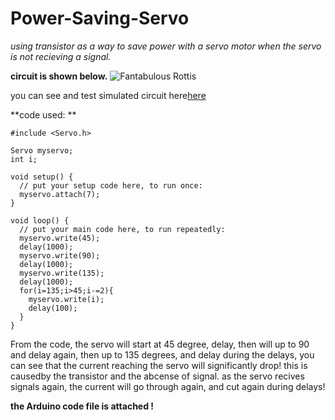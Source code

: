 # Power-Saving-Servo
_using transistor as a way to save power with a servo motor when the servo is not recieving a signal._

**circuit is shown below.**
![Fantabulous Rottis](https://user-images.githubusercontent.com/109004035/182248309-e91c85a6-7c6b-4cc2-8c44-cf60e1913024.png)

you can see and test simulated circuit here[here](https://www.tinkercad.com/things/61N3EOfaYlB-power-saving-servo/editel)

**code used: **
```
#include <Servo.h>

Servo myservo;
int i;

void setup() {
  // put your setup code here, to run once:
  myservo.attach(7);
}

void loop() {
  // put your main code here, to run repeatedly:
  myservo.write(45);
  delay(1000);
  myservo.write(90);
  delay(1000);
  myservo.write(135);
  delay(1000);
  for(i=135;i>45;i-=2){
    myservo.write(i);
    delay(100);
  }
}
```
From the code, the servo will start at 45 degree, delay, then will up to 90 and delay again, then up to 135 degrees, and delay
during the delays, you can see that the current reaching the servo will significantly drop! this is causedby the transistor and the abcense of signal.
as the servo recives signals again, the current will go through again, and cut again during delays!

**the Arduino code file is attached !**
